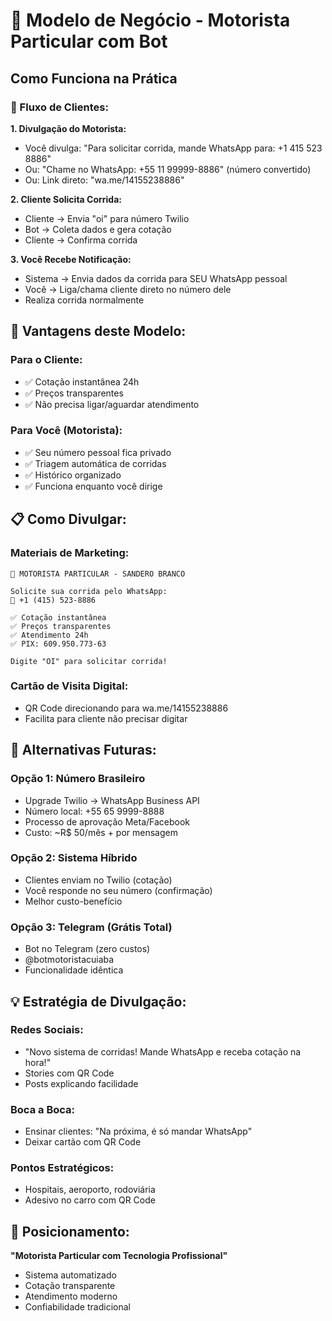 # 🚗 Modelo de Negócio - Motorista Particular com Bot

## Como Funciona na Prática

### 📱 Fluxo de Clientes:

**1. Divulgação do Motorista:**
- Você divulga: "Para solicitar corrida, mande WhatsApp para: +1 415 523 8886"
- Ou: "Chame no WhatsApp: +55 11 99999-8886" (número convertido)
- Ou: Link direto: "wa.me/14155238886"

**2. Cliente Solicita Corrida:**
- Cliente → Envia "oi" para número Twilio
- Bot → Coleta dados e gera cotação
- Cliente → Confirma corrida

**3. Você Recebe Notificação:**
- Sistema → Envia dados da corrida para SEU WhatsApp pessoal
- Você → Liga/chama cliente direto no número dele
- Realiza corrida normalmente

## 🎯 Vantagens deste Modelo:

### **Para o Cliente:**
- ✅ Cotação instantânea 24h
- ✅ Preços transparentes
- ✅ Não precisa ligar/aguardar atendimento

### **Para Você (Motorista):**
- ✅ Seu número pessoal fica privado
- ✅ Triagem automática de corridas
- ✅ Histórico organizado
- ✅ Funciona enquanto você dirige

## 📋 Como Divulgar:

### **Materiais de Marketing:**
```
🚗 MOTORISTA PARTICULAR - SANDERO BRANCO

Solicite sua corrida pelo WhatsApp:
📱 +1 (415) 523-8886

✅ Cotação instantânea
✅ Preços transparentes  
✅ Atendimento 24h
✅ PIX: 609.950.773-63

Digite "OI" para solicitar corrida!
```

### **Cartão de Visita Digital:**
- QR Code direcionando para wa.me/14155238886
- Facilita para cliente não precisar digitar

## 🔄 Alternativas Futuras:

### **Opção 1: Número Brasileiro**
- Upgrade Twilio → WhatsApp Business API
- Número local: +55 65 9999-8888
- Processo de aprovação Meta/Facebook
- Custo: ~R$ 50/mês + por mensagem

### **Opção 2: Sistema Híbrido**
- Clientes enviam no Twilio (cotação)
- Você responde no seu número (confirmação)
- Melhor custo-benefício

### **Opção 3: Telegram (Grátis Total)**
- Bot no Telegram (zero custos)
- @botmotoristacuiaba
- Funcionalidade idêntica

## 💡 Estratégia de Divulgação:

### **Redes Sociais:**
- "Novo sistema de corridas! Mande WhatsApp e receba cotação na hora!"
- Stories com QR Code
- Posts explicando facilidade

### **Boca a Boca:**
- Ensinar clientes: "Na próxima, é só mandar WhatsApp"
- Deixar cartão com QR Code

### **Pontos Estratégicos:**
- Hospitais, aeroporto, rodoviária
- Adesivo no carro com QR Code

## 🎯 Posicionamento:

**"Motorista Particular com Tecnologia Profissional"**
- Sistema automatizado
- Cotação transparente
- Atendimento moderno
- Confiabilidade tradicional